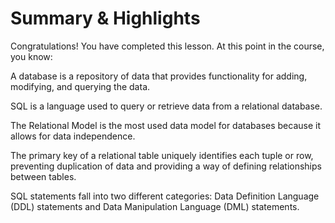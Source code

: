 # Summary & Highlights

Congratulations! You have completed this lesson. At this point in the course, you know: 

A database is a repository of data that provides functionality for adding, modifying, and querying the data. 

SQL is a language used to query or retrieve data from a relational database. 

The Relational Model is the most used data model for databases because it allows for data independence. 

The primary key of a relational table uniquely identifies each tuple or row, preventing duplication of data and providing a way of defining relationships between tables. 

SQL statements fall into two different categories: Data Definition Language (DDL) statements and Data Manipulation Language (DML) statements.